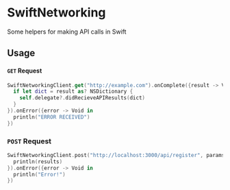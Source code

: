 SwiftNetworking
===============

Some helpers for making API calls in Swift


## Usage

#### `GET` Request

```swift
SwiftNetworkingClient.get("http://example.com").onComplete({result -> Void in
  if let dict = result as? NSDictionary {
    self.delegate?.didRecieveAPIResults(dict)
  }
}).onError({error -> Void in
  println("ERROR RECEIVED")
})

```

### `POST` Request
```swift
SwiftNetworkingClient.post("http://localhost:3000/api/register", params: ["username":"something", "token":"something"] ).onComplete({results -> Void in
  println(results)
}).onError({error -> Void in
  println("Error!")
})
